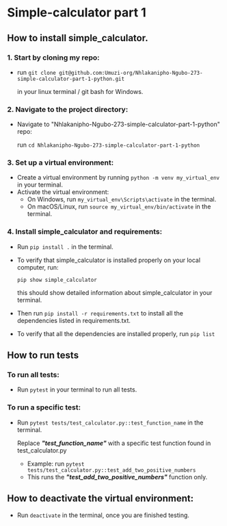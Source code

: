 # Simple-calculator part 1

## How to install simple_calculator.

### 1. Start by cloning my repo:

- run ```git clone git@github.com:Umuzi-org/Nhlakanipho-Ngubo-273-simple-calculator-part-1-python.git``` 
 
    in your linux terminal / git bash for Windows.

### 2. Navigate to the project directory:

- Navigate to "Nhlakanipho-Ngubo-273-simple-calculator-part-1-python" repo:

    run ```cd Nhlakanipho-Ngubo-273-simple-calculator-part-1-python```

### 3. Set up a virtual environment:

- Create a virtual environment by running ```python -m venv my_virtual_env``` in your terminal.
- Activate the virtual environment:
    - On Windows, run ```my_virtual_env\Scripts\activate``` in the terminal.
    - On macOS/Linux, run ```source my_virtual_env/bin/activate``` in the terminal.

### 4. Install simple_calculator and requirements:

- Run ```pip install .``` in the terminal.

- To verify that simple_calculator is installed properly on your local computer, run:

     ```pip show simple_calculator```

    this should show detailed information about simple_calculator in your terminal.

- Then run ```pip install -r requirements.txt``` to install all the dependencies listed in requirements.txt.

- To verify that all the dependencies are installed properly, run ```pip list```

## How to run tests

### To run all tests:

- Run ```pytest``` in your terminal to run all tests.

### To run a specific test:

- Run ```pytest tests/test_calculator.py::test_function_name``` in the terminal.

    Replace ***"test_function_name"*** with a specific test function found in test_calculator.py
    - Example: run ```pytest tests/test_calculator.py::test_add_two_positive_numbers```
    - This runs the ***"test_add_two_positive_numbers"*** function only.

## How to deactivate the virtual environment:

- Run ```deactivate``` in the terminal, once you are finished testing.

